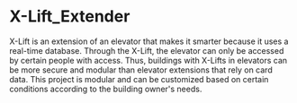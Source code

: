 # X-Lift_Extender

X-Lift is an extension of an elevator that makes it smarter because it uses a real-time database. Through the X-Lift, the elevator can only be accessed by certain people with access. Thus, buildings with X-Lifts in elevators can be more secure and modular than elevator extensions that rely on card data. This project is modular and can be customized based on certain conditions according to the building owner's needs.